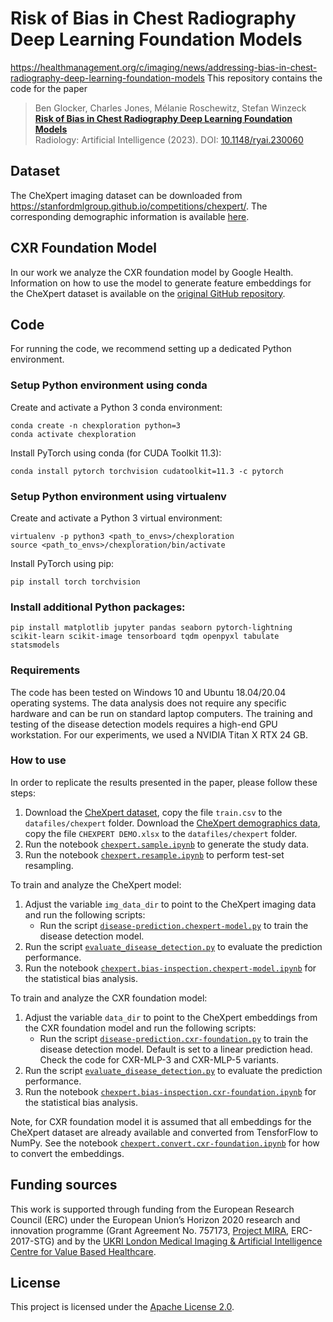 # Risk of Bias in Chest Radiography Deep Learning Foundation Models
https://healthmanagement.org/c/imaging/news/addressing-bias-in-chest-radiography-deep-learning-foundation-models
This repository contains the code for the paper
> Ben Glocker, Charles Jones, Mélanie Roschewitz, Stefan Winzeck  
> [**Risk of Bias in Chest Radiography Deep Learning Foundation Models**](https://pubs.rsna.org/doi/10.1148/ryai.230060)  
> Radiology: Artificial Intelligence (2023). DOI: [10.1148/ryai.230060](https://pubs.rsna.org/doi/10.1148/ryai.230060)

## Dataset

The CheXpert imaging dataset can be downloaded from https://stanfordmlgroup.github.io/competitions/chexpert/. The corresponding demographic information is available [here](https://stanfordaimi.azurewebsites.net/datasets/192ada7c-4d43-466e-b8bb-b81992bb80cf).

## CXR Foundation Model

In our work we analyze the CXR foundation model by Google Health. Information on how to use the model to generate feature embeddings for the CheXpert dataset is available on the [original GitHub repository](https://github.com/Google-Health/imaging-research/tree/master/cxr-foundation).

## Code

For running the code, we recommend setting up a dedicated Python environment.

### Setup Python environment using conda

Create and activate a Python 3 conda environment:

   ```shell
   conda create -n chexploration python=3
   conda activate chexploration
   ```
   
Install PyTorch using conda (for CUDA Toolkit 11.3):
   
   ```shell
   conda install pytorch torchvision cudatoolkit=11.3 -c pytorch
   ```
   
### Setup Python environment using virtualenv

Create and activate a Python 3 virtual environment:

   ```shell
   virtualenv -p python3 <path_to_envs>/chexploration
   source <path_to_envs>/chexploration/bin/activate
   ```
   
Install PyTorch using pip:
   
   ```shell
   pip install torch torchvision
   ```
   
### Install additional Python packages:
   
   ```shell
   pip install matplotlib jupyter pandas seaborn pytorch-lightning scikit-learn scikit-image tensorboard tqdm openpyxl tabulate statsmodels
   ```

### Requirements

The code has been tested on Windows 10 and Ubuntu 18.04/20.04 operating systems. The data analysis does not require any specific hardware and can be run on standard laptop computers. The training and testing of the disease detection models requires a high-end GPU workstation. For our experiments, we used a NVIDIA Titan X RTX 24 GB.

### How to use

In order to replicate the results presented in the paper, please follow these steps:

1. Download the [CheXpert dataset](https://stanfordmlgroup.github.io/competitions/chexpert/), copy the file `train.csv` to the `datafiles/chexpert` folder. Download the [CheXpert demographics data](https://stanfordaimi.azurewebsites.net/datasets/192ada7c-4d43-466e-b8bb-b81992bb80cf), copy the file `CHEXPERT DEMO.xlsx` to the `datafiles/chexpert` folder.
2. Run the notebook [`chexpert.sample.ipynb`](notebooks/chexpert.sample.ipynb) to generate the study data.
3. Run the notebook [`chexpert.resample.ipynb`](notebooks/chexpert.resample.ipynb) to perform test-set resampling.

To train and analyze the CheXpert model:

1. Adjust the variable `img_data_dir` to point to the CheXpert imaging data and run the following scripts:
   - Run the script [`disease-prediction.chexpert-model.py`](prediction/disease-prediction.chexpert-model.py) to train the disease detection model.
2. Run the script [`evaluate_disease_detection.py`](notebooks/evaluate_disease_detection.py) to evaluate the prediction performance.
3. Run the notebook [`chexpert.bias-inspection.chexpert-model.ipynb`](notebooks/chexpert.bias-inspection.chexpert-model.ipynb) for the statistical bias analysis.

To train and analyze the CXR foundation model:

1. Adjust the variable `data_dir` to point to the CheXpert embeddings from the CXR foundation model and run the following scripts:
   - Run the script [`disease-prediction.cxr-foundation.py`](prediction/disease-prediction.cxr-foundation.py) to train the disease detection model. Default is set to a linear prediction head. Check the code for CXR-MLP-3 and CXR-MLP-5 variants.
2. Run the script [`evaluate_disease_detection.py`](notebooks/evaluate_disease_detection.py) to evaluate the prediction performance.
3. Run the notebook [`chexpert.bias-inspection.cxr-foundation.ipynb`](notebooks/chexpert.bias-inspection.cxr-foundation.ipynb) for the statistical bias analysis.

Note, for CXR foundation model it is assumed that all embeddings for the CheXpert dataset are already available and converted from TensforFlow to NumPy. See the notebook [`chexpert.convert.cxr-foundation.ipynb`](notebooks/chexpert.convert.cxr-foundation.ipynb) for how to convert the embeddings.

## Funding sources
This work is supported through funding from the European Research Council (ERC) under the European Union’s Horizon 2020 research and innovation programme (Grant Agreement No. 757173, [Project MIRA](https://www.project-mira.eu), ERC-2017-STG) and by the [UKRI London Medical Imaging & Artificial Intelligence Centre for Value Based Healthcare](https://www.aicentre.co.uk/).

## License
This project is licensed under the [Apache License 2.0](LICENSE).
